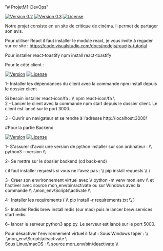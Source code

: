 "# ProjetM1-DevOps" 

[![Version 0.2](https://img.shields.io/badge/Version-1.0.0-brightgreen.svg)](https://github.com/LDorinfo/ProjetM1-DevOps/releases/tag/v0.2)
[![Version 0.3](https://img.shields.io/badge/Version-1.0.0-brightgreen.svg)]([https://github.com/LDorinfo/ProjetM1-DevOps/releases/tag/v0.3](https://github.com/LDorinfo/ProjetM1-DevOps/releases/tag/v0.3))
[![License](https://img.shields.io/badge/License-MIT-blue.svg)]([LICENSE.md](https://github.com/LDorinfo/ProjetM1-DevOps/blob/main/LICENCE))

Notre projet consiste en un site de critique de cinéma. Il permet de partager son avis. 

Pour utiliser React il faut installer le module react, je vous invite à regader sur ce site : https://code.visualstudio.com/docs/nodejs/reactjs-tutorial

Pour installer react-toastify
npm install react-toastify

Pour le côté client : 

[![Version](https://img.shields.io/badge/Version-1.0.0-brightgreen.svg)](CHANGELOG.md)
[![License](https://img.shields.io/badge/License-Apache%202.0-blue.svg)](LICENSE.md)

1- Installer les dépendances du client avec la commande npm install depuis le dossier client

Si besoin installer react-icon/fa : 
\\\ npm react-icon/fa \\\
2 - Lancer le client avec la commande npm start depuis le dossier client. Le client est lancé sur le port 3000.

3 - Ouvrir un navigateur et se rendre à l'adresse http://localhost:3000/

#Pour la partie Backend

[![Version](https://img.shields.io/badge/Version-1.0.0-brightgreen.svg)](CHANGELOG.md)
[![License](https://img.shields.io/badge/License-MIT-blue.svg)](LICENSE.md)

1- S'assurer d'avoir une version de python installer sur son ordinateur : \\\ python3 --version \\\

2- Se mettre sur le dossier backend (cd back-end)

( il faut installer requests si vous ne l'avez pas : \\\ pip install requests \\\ )

3- Creer son envrironnement virtuel avec \\\ python -m venv mon_env \\\ et l'activer avec source mon_env/bin/activate ou sur Windows avec la commande \\\ .\mon_env\Scripts\activate \\\

4- Installer les requirements ( \\\ pip install -r requirements.txt \\\ )


5- Inataller Redis brew install redis (sur mac) puis le lancer brew services start redis

6- lancer le serveur python3 app.py. Le serveur est lancé sur le port 5000.

Pour désactiver l'environnement virtuel il faut : 
  Sous Windows taper : \\\ .\mon_env\Scripts\deactivate \\\
  Sous Linux/macOS : \\\ source mon_env/bin/deactivate \\\
